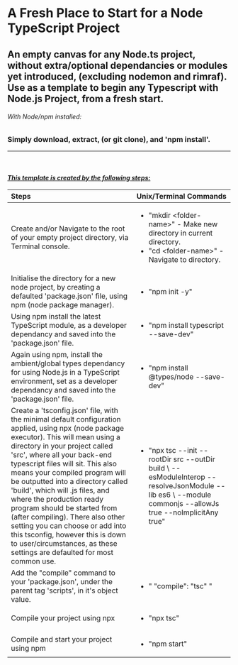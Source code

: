 # A Fresh Place to Start for a Node TypeScript Project

## An empty canvas for any Node.ts project, without extra/optional dependancies or modules yet introduced, (excluding nodemon and rimraf). Use as a template to begin any Typescript with Node.js Project, from a fresh start.

###### With Node/npm installed:
### Simply download, extract, (or git clone), and 'npm install'.


***
<br>

#### <i><u>This template is created by the following steps:</u>
|Steps|Unix/Terminal Commands|
|:---|:---|
|Create and/or Navigate to the root of your empty project directory, via Terminal console.|<ul><li>"mkdir <folder-name\>" - Make new directory in current directory.</li><li>"cd <folder-name\>" - Navigate to directory.</li></ul>|
|Initialise the directory for a new node project, by creating a defaulted 'package.json' file, using npm (node package manager).|<ul><li>"npm init -y"</li></ul>|
|Using npm install the latest TypeScript module, as a developer dependancy and saved into the 'package.json' file.|<ul><li>"npm install typescript --save-dev"</li></ul>|
|Again using npm, install the ambient/global types dependancy for using Node.js in a TypeScript environment, set as a developer dependancy and saved into the 'package.json' file.|<ul><li>"npm install @types/node --save-dev"</li></ul>|
|Create a 'tsconfig.json' file, with the minimal default configuration applied, using npx (node package executor). This will mean using a directory in your project called 'src', where all your back-end typescript files will sit. This also means your compiled program will be outputted into a directory called 'build', which will .js files, and where the production ready program should be started from (after compiling). There also other setting you can choose or add into this tsconfig, however this is down to user/circumstances, as these settings are defaulted for most common use.|<ul><li>"npx tsc --init --rootDir src --outDir build \ --esModuleInterop --resolveJsonModule --lib es6 \ --module commonjs --allowJs true --noImplicitAny true"</li></ul>|
|Add the "compile" command to your 'package.json', under the parent tag 'scripts', in it's object value.|<ul><li>" "compile": "tsc" "</li></ul>|
|Compile your project using npx|<ul><li>"npx tsc"</li></ul>|
|Compile and start your project using npm|<ul><li>"npm start"</li></ul>|
